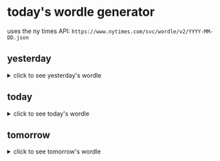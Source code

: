 # today's wordle generator

uses the ny times API: `https://www.nytimes.com/svc/wordle/v2/YYYY-MM-DD.json`

## yesterday

<details>
    <summary>click to see yesterday's wordle</summary>

    bunch

</details>

## today

<details>
    <summary>click to see today's wordle</summary>

    chime

</details>

## tomorrow

<details>
    <summary>click to see tomorrow's wordle</summary>

    viola

</details>
